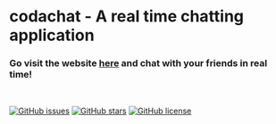 # codachat - A real time chatting application 

### Go visit the website [here](https://codadept.github.io/codachat) and chat with your friends in real time!

<br>

[![GitHub issues](https://img.shields.io/github/issues/codadept/codachat?style=for-the-badge)](https://github.com/codadept/codachat/issues)
[![GitHub stars](https://img.shields.io/github/stars/codadept/codachat?style=for-the-badge)](https://github.com/codadept/codachat/stargazers)
[![GitHub license](https://img.shields.io/github/license/codadept/codachat?style=for-the-badge)](https://github.com/codadept/codachat/blob/master/LICENSE)